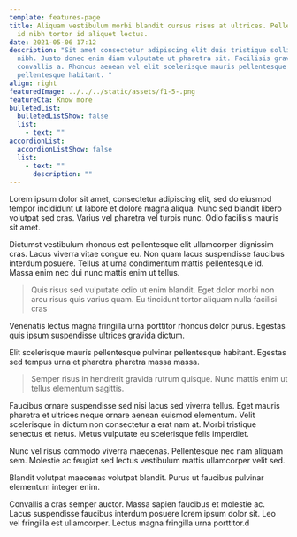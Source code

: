 ```yaml
---
template: features-page
title: Aliquam vestibulum morbi blandit cursus risus at ultrices. Pellentesque
  id nibh tortor id aliquet lectus.
date: 2021-05-06 17:12
description: "Sit amet consectetur adipiscing elit duis tristique sollicitudin
  nibh. Justo donec enim diam vulputate ut pharetra sit. Facilisis gravida neque
  convallis a. Rhoncus aenean vel elit scelerisque mauris pellentesque pulvinar
  pellentesque habitant. "
align: right
featuredImage: ../../../static/assets/f1-5-.png
featureCta: Know more
bulletedList:
  bulletedListShow: false
  list:
    - text: ""
accordionList:
  accordionListShow: false
  list:
    - text: ""
      description: ""
---
```


Lorem ipsum dolor sit amet, consectetur adipiscing elit, sed do eiusmod tempor incididunt ut labore et dolore magna aliqua. Nunc sed blandit libero volutpat sed cras. Varius vel pharetra vel turpis nunc. Odio facilisis mauris sit amet.

Dictumst vestibulum rhoncus est pellentesque elit ullamcorper dignissim cras. Lacus viverra vitae congue eu. Non quam lacus suspendisse faucibus interdum posuere. Tellus at urna condimentum mattis pellentesque id. Massa enim nec dui nunc mattis enim ut tellus.

> Quis risus sed vulputate odio ut enim blandit. Eget dolor morbi non arcu risus quis varius quam. Eu tincidunt tortor aliquam nulla facilisi cras

Venenatis lectus magna fringilla urna porttitor rhoncus dolor purus. Egestas quis ipsum suspendisse ultrices gravida dictum.

Elit scelerisque mauris pellentesque pulvinar pellentesque habitant. Egestas sed tempus urna et pharetra pharetra massa massa.

> Semper risus in hendrerit gravida rutrum quisque. Nunc mattis enim ut tellus elementum sagittis.

Faucibus ornare suspendisse sed nisi lacus sed viverra tellus. Eget mauris pharetra et ultrices neque ornare aenean euismod elementum. Velit scelerisque in dictum non consectetur a erat nam at. Morbi tristique senectus et netus. Metus vulputate eu scelerisque felis imperdiet.

Nunc vel risus commodo viverra maecenas. Pellentesque nec nam aliquam sem. Molestie ac feugiat sed lectus vestibulum mattis ullamcorper velit sed.

Blandit volutpat maecenas volutpat blandit. Purus ut faucibus pulvinar elementum integer enim.

Convallis a cras semper auctor. Massa sapien faucibus et molestie ac. Lacus suspendisse faucibus interdum posuere lorem ipsum dolor sit. Leo vel fringilla est ullamcorper. Lectus magna fringilla urna porttitor.d
